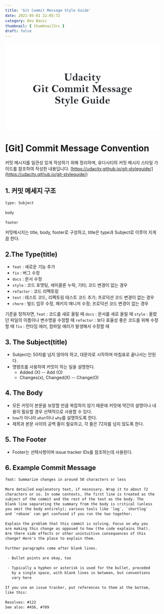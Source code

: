 ```yaml
---
title: 'Git Commit Message Style Guide'
date: 2021-05-01 22:05:72
category: Dev Basic
thumbnail: { thumbnailSrc }
draft: false
---
```


![img](./images/CommitMessage.png)

# [Git] Commit Message Convention

커밋 메시지를 일관성 있게 작성하기 위해 정리하며, 유다시티의 커밋 메시지 스타일 가이드를 참조하여 작성한 내용입니다.
[https://udacity.github.io/git-styleguide/](https://udacity.github.io/git-styleguide/)

## 1. 커밋 메세지 구조

```
type: Subject

body

footer
```

커밋메시지는 title, body, footer로 구성하고,
title은 type과 Subject로 이루어 지게끔 한다.

## 2.The Type(title)

- `feat` : 새로운 기능 추가
- `fix` : 버그 수정
- `docs` : 문서 수정
- `style` : 코드 포맷팅, 세미콜론 누락, 기타; 코드 변경이 없는 경우
- `refactor` : 코드 리펙토링
- `test` : 테스트 코드, 리펙토링 테스트 코드 추가; 프로덕션 코드 변경이 없는 경우
- `chore` : 빌드 업무 수정, 패키지 매니저 수정; 프로덕션 코드 변경이 없는 경우

기준을 정하자면,
`feat` : 코드를 새로 올릴 때
`docs` : 문서를 새로 올릴 때
`style` : 올렸던 파일의 이름이나 변수명을 수정할 때
`refactor` : 보다 효율성 좋은 코드를 위해 수정할 때
`fix` : 런타임 에러, 컴파일 에러가 발생해서 수정할 때

## 3. The Subject(title)

- Subject는 50자를 넘지 않아야 하고, 대문자로 시작하며 마침표로 끝나서는 안된다.
- 명령조를 사용하여 커밋이 하는 일을 설명한다.
  - Added (X) -- Add (O)
  - Changes(x), Changed(X) -- Change(O)

## 4. The Body

- 모든 커밋이 본문을 보장할 만큼 복잡하지 않기 때문에 커밋에 약간의 설명이나 내용이 필요할 경우 선택적으로 사용할 수 있다.
- `how`가 아니라 `what`이나 `why`를 설명하도록 한다.
- 제목과 본문 사이의 공백 줄이 필요하고, 각 줄은 72자를 넘지 않도록 한다.

## 5. The Footer

- Footer는 선택사항이며 issue tracker IDs를 참조하는데 사용된다.

## 6. Example Commit Message

```
feat: Summarize changes in around 50 characters or less

More detailed explanatory text, if necessary. Wrap it to about 72
characters or so. In some contexts, the first line is treated as the
subject of the commit and the rest of the text as the body. The
blank line separating the summary from the body is critical (unless
you omit the body entirely); various tools like `log`, `shortlog`
and `rebase` can get confused if you run the two together.

Explain the problem that this commit is solving. Focus on why you
are making this change as opposed to how (the code explains that).
Are there side effects or other unintuitive consequences of this
change? Here's the place to explain them.

Further paragraphs come after blank lines.

 - Bullet points are okay, too

 - Typically a hyphen or asterisk is used for the bullet, preceded
   by a single space, with blank lines in between, but conventions
   vary here

If you use an issue tracker, put references to them at the bottom,
like this:

Resolves: #123
See also: #456, #789
```
